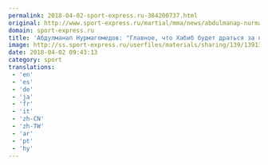 ```yaml
---
permalink: 2018-04-02-sport-express.ru-384200737.html
original: http://www.sport-express.ru/martial/mma/news/abdulmanap-nurmagomedov-glavnoe-chto-habib-budet-dratsya-za-poyas-1391394/
domain: sport-express.ru
title: 'Абдулманап Нурмагомедов: "Главное, что Хабиб будет драться за пояс"'
image: http://ss.sport-express.ru/userfiles/materials/sharing/139/1391394.jpg
date: 2018-04-02 09:43:13
category: sport
translations: 
 - 'en'
 - 'es'
 - 'de'
 - 'ja'
 - 'fr'
 - 'it'
 - 'zh-CN'
 - 'zh-TW'
 - 'ar'
 - 'pt'
 - 'hy'
---
```



